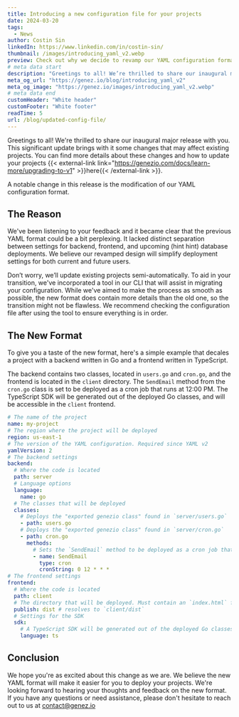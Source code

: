 ```yaml
---
title: Introducing a new configuration file for your projects
date: 2024-03-20
tags:
  - News
author: Costin Sin
linkedIn: https://www.linkedin.com/in/costin-sin/
thumbnail: /images/introducing_yaml_v2.webp
preview: Check out why we decide to revamp our YAML configuration format and what changes you should expect.
# meta data start
description: "Greetings to all! We’re thrilled to share our inaugural major release with you. This significant update brings with it some changes that may affect existing projects. "
meta_og_url: "https://genez.io/blog/introducing_yaml_v2"
meta_og_image: "https://genez.io/images/introducing_yaml_v2.webp"
# meta data end
customHeader: "White header"
customFooter: "White footer"
readTime: 5
url: /blog/updated-config-file/
---
```


Greetings to all! We're thrilled to share our inaugural major release with you. This significant update brings with it some changes that may affect existing projects. You can find more details about these changes and how to update your projects {{< external-link link="https://genezio.com/docs/learn-more/upgrading-to-v1" >}}here{{< /external-link >}}.

A notable change in this release is the modification of our YAML configuration format.

## The Reason

We've been listening to your feedback and it became clear that the previous YAML format could be a bit perplexing. It lacked distinct separation between settings for backend, frontend, and upcoming (hint hint) database deployments. We believe our revamped design will simplify deployment settings for both current and future users.

Don’t worry, we’ll update existing projects semi-automatically. To aid in your transition, we've incorporated a tool in our CLI that will assist in migrating your configuration. While we've aimed to make the process as smooth as possible, the new format does contain more details than the old one, so the transition might not be flawless. We recommend checking the configuration file after using the tool to ensure everything is in order.

## The New Format

To give you a taste of the new format, here's a simple example that decales a project with a backend written in Go and a frontend written in TypeScript.

The backend contains two classes, located in `users.go` and `cron.go`, and the frontend is located in the `client` directory. The `SendEmail` method from the `cron.go` class is set to be deployed as a cron job that runs at 12:00 PM. The TypeScript SDK will be generated out of the deployed Go classes, and will be accessible in the `client` frontend.

```yaml
# The name of the project
name: my-project
# The region where the project will be deployed
region: us-east-1
# The version of the YAML configuration. Required since YAML v2
yamlVersion: 2
# The backend settings
backend:
  # Where the code is located
  path: server
  # Language options
  language:
    name: go
  # The classes that will be deployed
  classes:
    # Deploys the "exported genezio class" found in `server/users.go`
    - path: users.go
    # Deploys the "exported genezio class" found in `server/cron.go`
    - path: cron.go
      methods:
        # Sets the `SendEmail` method to be deployed as a cron job that runs at 12:00 PM
        - name: SendEmail
          type: cron
          cronString: 0 12 * * *
# The frontend settings
frontend:
  # Where the code is located
  path: client
  # The directory that will be deployed. Must contain an `index.html` file.
  publish: dist # resolves to `client/dist`
  # Settings for the SDK
  sdk:
    # A TypeScript SDK will be generated out of the deployed Go classes
    language: ts
```

## Conclusion

We hope you're as excited about this change as we are. We believe the new YAML format will make it easier for you to deploy your projects. We're looking forward to hearing your thoughts and feedback on the new format. If you have any questions or need assistance, please don't hesitate to reach out to us at [contact@genez.io](mailto:contact@genez.io)
